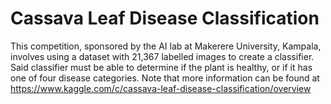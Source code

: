 # Cassava Leaf Disease Classification

This competition, sponsored by the AI lab at Makerere University, Kampala, involves using a dataset with 21,367 labelled images to create a classifier. Said classifier must be able to determine if the plant is healthy, or if it has one of four disease categories. Note that more information can be found at <a href="https://www.kaggle.com/c/cassava-leaf-disease-classification/overview">https://www.kaggle.com/c/cassava-leaf-disease-classification/overview</a>
